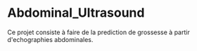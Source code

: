 # Abdominal_Ultrasound
Ce projet consiste à faire de la prediction de grossesse à partir d'echographies abdominales.
